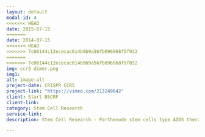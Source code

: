 ```yaml
---
layout: default
modal-id: 4
<<<<<<< HEAD
date: 2015-07-15
=======
date: 2014-07-15
<<<<<<< HEAD
>>>>>>> 7c06144c12ececac614b9b9a56fb096968f5f032
=======
>>>>>>> 7c06144c12ececac614b9b9a56fb096968f5f032
img: ccr5 dimer.png
img1:
alt: image-alt
project-date: CRISPR CCR5
project-link: "https://vimeo.com/213249642"
client: Start BSCRF
client-link:
category: Stem Cell Research
service-link:
description: Stem Cell Research - Parthenode stem cells type AIDS therapeutic library creation CRISPR genome editing to disable CCR5 proteins and insert a fluorescent protein at mutation site to compare the mechanisms and signal transduction pathways of virus in murine and human models.

---
```

